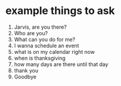# example things to ask

1. Jarvis, are you there?
2. Who are you?
3. What can you do for me?
4. I wanna schedule an event
5. what is on my calendar right now
6. when is thanksgiving
7. how many days are there until that day
8. thank you
9. Goodbye
